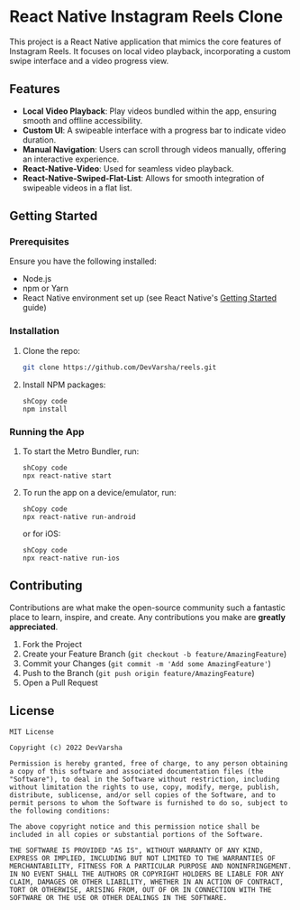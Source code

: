 # React Native Instagram Reels Clone

This project is a React Native application that mimics the core features of Instagram Reels. It focuses on local video playback, incorporating a custom swipe interface and a video progress view.

## Features

- **Local Video Playback**: Play videos bundled within the app, ensuring smooth and offline accessibility.
- **Custom UI**: A swipeable interface with a progress bar to indicate video duration.
- **Manual Navigation**: Users can scroll through videos manually, offering an interactive experience.
- **React-Native-Video**: Used for seamless video playback.
- **React-Native-Swiped-Flat-List**: Allows for smooth integration of swipeable videos in a flat list.

## Getting Started

### Prerequisites

Ensure you have the following installed:

- Node.js
- npm or Yarn
- React Native environment set up (see React Native's [Getting Started](https://reactnative.dev/docs/getting-started) guide)

### Installation

1. Clone the repo:

   ```sh
   git clone https://github.com/DevVarsha/reels.git
   ```

1. Install NPM packages:

   ```
   shCopy code
   npm install
   ```

### Running the App

1. To start the Metro Bundler, run:

   ```
   shCopy code
   npx react-native start
   ```

2. To run the app on a device/emulator, run:

   ```
   shCopy code
   npx react-native run-android
   ```

   or for iOS:

   ```
   shCopy code
   npx react-native run-ios
   ```

## Contributing

Contributions are what make the open-source community such a fantastic place to learn, inspire, and create. Any contributions you make are **greatly appreciated**.

1. Fork the Project
2. Create your Feature Branch (`git checkout -b feature/AmazingFeature`)
3. Commit your Changes (`git commit -m 'Add some AmazingFeature'`)
4. Push to the Branch (`git push origin feature/AmazingFeature`)
5. Open a Pull Request

## License

```
MIT License

Copyright (c) 2022 DevVarsha

Permission is hereby granted, free of charge, to any person obtaining a copy of this software and associated documentation files (the "Software"), to deal in the Software without restriction, including without limitation the rights to use, copy, modify, merge, publish, distribute, sublicense, and/or sell copies of the Software, and to permit persons to whom the Software is furnished to do so, subject to the following conditions:

The above copyright notice and this permission notice shall be included in all copies or substantial portions of the Software.

THE SOFTWARE IS PROVIDED "AS IS", WITHOUT WARRANTY OF ANY KIND, EXPRESS OR IMPLIED, INCLUDING BUT NOT LIMITED TO THE WARRANTIES OF MERCHANTABILITY, FITNESS FOR A PARTICULAR PURPOSE AND NONINFRINGEMENT. IN NO EVENT SHALL THE AUTHORS OR COPYRIGHT HOLDERS BE LIABLE FOR ANY CLAIM, DAMAGES OR OTHER LIABILITY, WHETHER IN AN ACTION OF CONTRACT, TORT OR OTHERWISE, ARISING FROM, OUT OF OR IN CONNECTION WITH THE SOFTWARE OR THE USE OR OTHER DEALINGS IN THE SOFTWARE.
```

